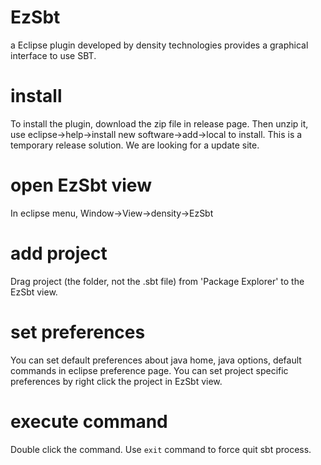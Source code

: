 # EzSbt
a Eclipse plugin developed by density technologies provides a graphical interface to use SBT. 

# install

To install the plugin, download the zip file in release page. Then unzip it, use eclipse->help->install new software->add->local to install.
This is a temporary release solution. We are looking for a update site.

# open EzSbt view

In eclipse menu, Window->View->density->EzSbt

# add project

Drag project (the folder, not the .sbt file) from 'Package Explorer' to the EzSbt view.

# set preferences

You can set default preferences about java home, java options, default commands in eclipse preference page. You can set project specific preferences by right click the project in EzSbt view.

# execute command

Double click the command. Use `exit` command to force quit sbt process. 
